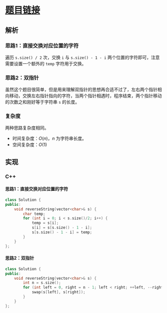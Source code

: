 # [题目链接](https://leetcode-cn.com/problems/reverse-string/)

## 解析

### 思路1：直接交换对应位置的字符

遍历 `s.size() / 2` 次，交换 `i` 与 `s.size() - 1 - i` 两个位置的字符即可，注意需要设置一个额外的 `temp` 字符用于交换。

### 思路2：双指针

虽然这个题目很简单，但是用来理解双指针的思想再合适不过了，左右两个指针相向移动，交换左右指针指向的字符，当两个指针相遇时，程序结束，两个指针移动的次数之和刚好等于字符串 `s` 的长度。

### 复杂度
两种思路复杂度相同。
* 时间复杂度：$O(n)$，$n$ 为字符串长度。
* 空间复杂度：$O(1)$

## 实现

### C++

#### 思路1：直接交换对应位置的字符

```C++
class Solution {
public:
	void reverseString(vector<char>& s) {
		char temp;
		for (int i = 0; i < s.size()/2; i++) {
			temp = s[i];
			s[i] = s[s.size() - 1 - i];
			s[s.size() - 1 - i] = temp;
		}
	}
};
```

#### 思路2：双指针

```C++
class Solution {
public:
    void reverseString(vector<char>& s) {
        int n = s.size();
        for (int left = 0, right = n - 1; left < right; ++left, --right) {
            swap(s[left], s[right]);
        }
    }
};
```
